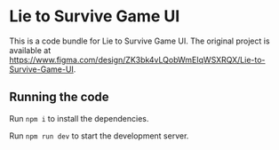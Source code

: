 
  # Lie to Survive Game UI

  This is a code bundle for Lie to Survive Game UI. The original project is available at https://www.figma.com/design/ZK3bk4vLQobWmEIqWSXRQX/Lie-to-Survive-Game-UI.

  ## Running the code

  Run `npm i` to install the dependencies.

  Run `npm run dev` to start the development server.
  